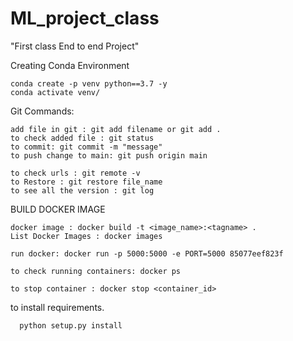 # ML_project_class
"First class End to end Project"

Creating Conda Environment

```
conda create -p venv python==3.7 -y
conda activate venv/
```

Git Commands:
```
add file in git : git add filename or git add .
to check added file : git status
to commit: git commit -m "message"
to push change to main: git push origin main

to check urls : git remote -v
to Restore : git restore file_name
to see all the version : git log
```
BUILD DOCKER IMAGE
```
docker image : docker build -t <image_name>:<tagname> .
List Docker Images : docker images

run docker: docker run -p 5000:5000 -e PORT=5000 85077eef823f

to check running containers: docker ps

to stop container : docker stop <container_id>

```

to install requirements.
```
  python setup.py install  
```
